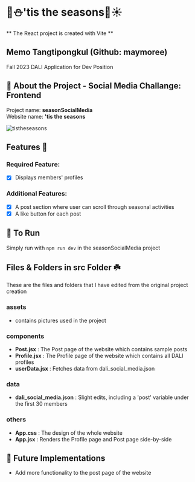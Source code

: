 # 🌼⛄️'tis the seasons🍂☀️

** The React project is created with Vite **

## Memo Tangtipongkul (Github: maymoree)
Fall 2023 DALI Application for Dev Position

## 🌾 About the Project - Social Media Challange: Frontend
Project name: **seasonSocialMedia**<br>
Website name: **'tis the seasons**

![tistheseasons](https://github.com/maymoree/daliF23apps/assets/139424554/0ffa2821-c7f1-4993-ae66-245ef3862e3c)

## Features 🌟
### Required Feature:
- [x] Displays members' profiles
### Additional Features:
- [x] A post section where user can scroll through seasonal activities
- [x] A like button for each post

## 🐝 To Run 
Simply run with `npm run dev` in the seasonSocialMedia project

## Files & Folders in src Folder ☘️
These are the files and folders that I have edited from the original project creation
### assets
- contains pictures used in the project
### components
- **Post.jsx** : The Post page of the website which contains sample posts
- **Profile.jsx** : The Profile page of the website which contains all DALI profiles
- **userData.jsx** : Fetches data from dali_social_media.json
### data
- **dali_social_media.json** : Slight edits, including a 'post' variable under the first 30 members
### others
- **App.css** : The design of the whole website
- **App.jsx** : Renders the Profile page and Post page side-by-side

## 🫧 Future Implementations
- Add more functionality to the post page of the website

